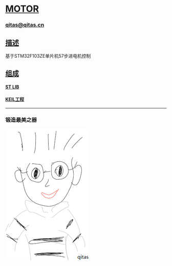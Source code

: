 ﻿# [MOTOR](https://github.com/qitas/MOTOR) 

### qitas@qitas.cn

## [描述](https://github.com/qitas/MOTOR/wiki) 

基于STM32F103ZE单片机57步进电机控制

## [组成](qitas/)

#### [ST LIB](Libraries/)

#### [KEIL工程](Project/)


---

### 锻造最美之器

[![sites](qitas/qitas.png)](http://www.qitas.cn)
